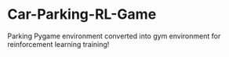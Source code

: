 # Car-Parking-RL-Game
Parking Pygame environment converted into gym environment for reinforcement learning training!

